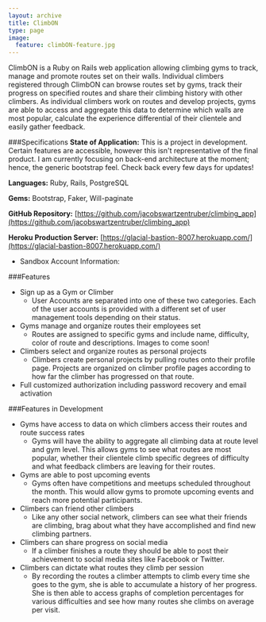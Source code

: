 ```yaml
---
layout: archive
title: ClimbON
type: page
image:
  feature: climbON-feature.jpg
---
```


ClimbON is a Ruby on Rails web application allowing climbing gyms to track, manage and promote routes set on their walls.  Individual climbers registered through ClimbON can browse routes set by gyms, track their progress on specified routes and share their climbing history with other climbers.  As individual climbers work on routes and develop projects, gyms are able to access and aggregate this data to determine which walls are most popular, calculate the experience differential of their clientele and easily gather feedback.

###Specifications
**State of Application:** This is a project in development.  Certain features are accessible, however this isn't representative of the final product.  I am currently focusing on back-end architecture at the moment; hence, the generic bootstrap feel.  Check back every few days for updates!

**Languages:** Ruby, Rails, PostgreSQL

**Gems:** Bootstrap, Faker, Will-paginate

**GitHub Repository:** [https://github.com/jacobswartzentruber/climbing_app](https://github.com/jacobswartzentruber/climbing_app)

**Heroku Production Server:** [https://glacial-bastion-8007.herokuapp.com/](https://glacial-bastion-8007.herokuapp.com/)

* Sandbox Account Information:

###Features

* Sign up as a Gym or Climber
	* User Accounts are separated into one of these two categories.  Each of the user accounts is provided with a different set of user management tools depending on their status.
* Gyms manage and organize routes their employees set
	* Routes are assigned to specific gyms and include name, difficulty, color of route and descriptions.  Images to come soon!
* Climbers select and organize routes as personal projects
	* Climbers create personal projects by pulling routes onto their profile page.  Projects are organized on climber profile pages according to how far the climber has progressed on that route.  
* Full customized authorization including password recovery and email activation

###Features in Development
* Gyms have access to data on which climbers access their routes and route success rates
	* Gyms will have the ability to aggregate all climbing data at route level and gym level.  This allows gyms to see what routes are most popular, whether their clientele climb specific degrees of difficulty and what feedback climbers are leaving for their routes.
* Gyms are able to post upcoming events
	* Gyms often have competitions and meetups scheduled throughout the month.  This would allow gyms to promote upcoming events and reach more potential participants.
* Climbers can friend other climbers
	* Like any other social network, climbers can see what their friends are climbing, brag about what they have accomplished and find new climbing partners.
* Climbers can share progress on social media
	* If a climber finishes a route they should be able to post their achievement to social media sites like Facebook or Twitter.
* Climbers can dictate what routes they climb per session
	* By recording the routes a climber attempts to climb every time she goes to the gym, she is able to accumulate a history of her progress.  She is then able to access graphs of completion percentages for various difficulties and see how many routes she climbs on average per visit.